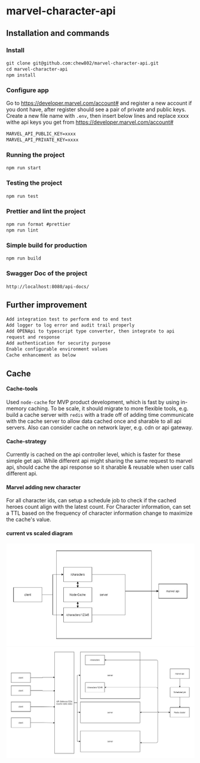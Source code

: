 # marvel-character-api

## Installation and commands
### Install

    git clone git@github.com:chew802/marvel-character-api.git
    cd marvel-character-api
    npm install

### Configure app
Go to https://developer.marvel.com/account# and register a new account if you dont have, after register should see a pair of private and public keys. 
Create a new file name with `.env`, then insert below lines and replace xxxx withe api keys you get from https://developer.marvel.com/account#

    MARVEL_API_PUBLIC_KEY=xxxx
    MARVEL_API_PRIVATE_KEY=xxxx

### Running the project

    npm run start
	
### Testing the project

    npm run test
	
### Prettier and lint the project

    npm run format #prettier
	npm run lint

### Simple build for production

    npm run build

### Swagger Doc of the project

    http://localhost:8080/api-docs/

## Further improvement

    Add integration test to perform end to end test
    Add logger to log error and audit trail properly
    Add OPENApi to typescript type converter, then integrate to api request and response
    Add authentication for security purpose
    Enable configurable environment values
    Cache enhancement as below

## Cache
#### Cache-tools
Used `node-cache` for MVP product development, which is fast by using in-memory caching. 
To be scale, it should migrate to more flexible tools, e.g. build a cache server with `redis` with a trade off of adding time communicate with the cache server to allow data cached once and sharable to all api servers. 
Also can consider cache on network layer, e.g. cdn or api gateway. 

#### Cache-strategy
Currently is cached on the api controller level, which is faster for these simple get api. 
While different api might sharing the same request to marvel api, should cache the api response so it sharable & reusable when user calls different api. 

#### Marvel adding new character
For all character ids, can setup a schedule job to check if the cached heroes count align with the latest count. 
For Character information, can set a TTL based on the frequency of character information change to maximize the cache's value. 

#### current vs scaled diagram
![alt text](https://github.com/chew802/marvel-character-api/blob/main/README/current.jpg?raw=true)
![alt text](https://github.com/chew802/marvel-character-api/blob/main/README/scaled.jpg?raw=true)